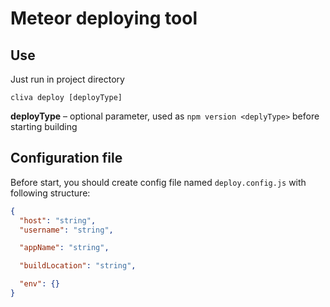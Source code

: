 # Meteor deploying tool

## Use

Just run in project directory
```
cliva deploy [deployType]
```

**deployType** – optional parameter, used as ```npm version <deplyType>``` before starting building

## Configuration file

Before start, you should create config file named ```deploy.config.js``` with following structure:

```json
{
  "host": "string",
  "username": "string",

  "appName": "string",

  "buildLocation": "string",

  "env": {}
}
```
